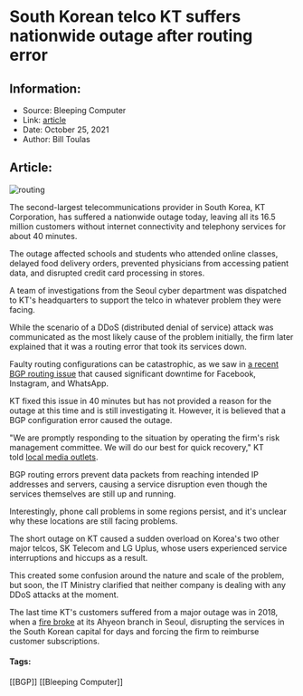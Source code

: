 # South Korean telco KT suffers nationwide outage after routing error
### 

## Information:
+ Source: Bleeping Computer
+ Link: [article](https://www.bleepingcomputer.com/news/technology/south-korean-telco-kt-suffers-nationwide-outage-after-routing-error/)
+ Date: October 25, 2021
+ Author: Bill Toulas


## Article:
![routing](https://www.bleepstatic.com/content/hl-images/2021/10/25/routing.jpg?rand=2064843037)


The second-largest telecommunications provider in South Korea, KT Corporation, has suffered a nationwide outage today, leaving all its 16.5 million customers without internet connectivity and telephony services for about 40 minutes.


The outage affected schools and students who attended online classes, delayed food delivery orders, prevented physicians from accessing patient data, and disrupted credit card processing in stores.


A team of investigations from the Seoul cyber department was dispatched to KT's headquarters to support the telco in whatever problem they were facing.


While the scenario of a DDoS (distributed denial of service) attack was communicated as the most likely cause of the problem initially, the firm later explained that it was a routing error that took its services down.


Faulty routing configurations can be catastrophic, as we saw in [a recent BGP routing issue](https://www.bleepingcomputer.com/news/technology/facebook-outage-caused-by-faulty-routing-configuration-changes/) that caused significant downtime for Facebook, Instagram, and WhatsApp.


KT fixed this issue in 40 minutes but has not provided a reason for the outage at this time and is still investigating it. However, it is believed that a BGP configuration error caused the outage.


"We are promptly responding to the situation by operating the firm's risk management committee. We will do our best for quick recovery," KT told [local media outlets](http://www.koreaherald.com/view.php?ud=20211025000650&kr=1).


BGP routing errors prevent data packets from reaching intended IP addresses and servers, causing a service disruption even though the services themselves are still up and running.


Interestingly, phone call problems in some regions persist, and it's unclear why these locations are still facing problems.


The short outage on KT caused a sudden overload on Korea's two other major telcos, SK Telecom and LG Uplus, whose users experienced service interruptions and hiccups as a result.


This created some confusion around the nature and scale of the problem, but soon, the IT Ministry clarified that neither company is dealing with any DDoS attacks at the moment.


The last time KT's customers suffered from a major outage was in 2018, when a [fire broke](http://www.koreaherald.com/view.php?ud=20181125000202) at its Ahyeon branch in Seoul, disrupting the services in the South Korean capital for days and forcing the firm to reimburse customer subscriptions.




#### Tags:
[[BGP]] [[Bleeping Computer]]
